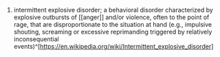 1. intermittent explosive disorder; a behavioral disorder characterized by explosive outbursts of [[anger]] and/or violence, often to the point of rage, that are disproportionate to the situation at hand (e.g., impulsive shouting, screaming or excessive reprimanding triggered by relatively inconsequential events)^[https://en.wikipedia.org/wiki/Intermittent_explosive_disorder]
